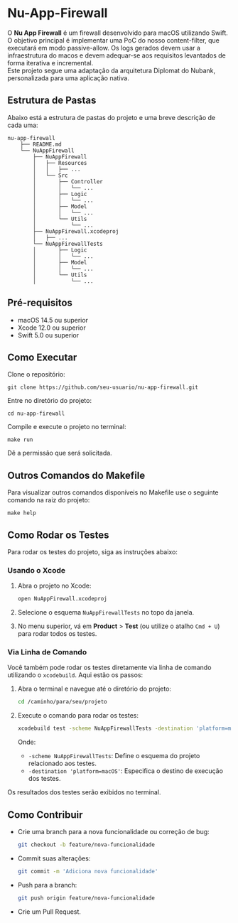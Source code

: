 # Nu-App-Firewall

O **Nu App Firewall** é um firewall desenvolvido para macOS utilizando Swift. O objetivo principal é implementar uma PoC do nosso content-filter, que executará em modo passive-allow. Os logs gerados devem usar a infraestrutura do macos e devem adequar-se aos requisitos levantados de forma iterativa e incremental.  
Este projeto segue uma adaptação da arquitetura Diplomat do Nubank, personalizada para uma aplicação nativa.

## Estrutura de Pastas

Abaixo está a estrutura de pastas do projeto e uma breve descrição de cada uma:
```
nu-app-firewall
    ├── README.md
    └── NuAppFirewall
        ├── NuAppFirewall
        │   ├── Resources
        │   │   ├── ...
        │   └── Src
        │       ├── Controller
        │       │   └── ...
        │       ├── Logic
        │       │   └── ...
        │       ├── Model
        │       │   └── ...
        │       └── Utils
        │           └── ...
        ├── NuAppFirewall.xcodeproj
        │   ├── ...
        └── NuAppFirewallTests
        │       ├── Logic
        │       │   └── ...
        │       ├── Model
        │       │   └── ...
        │       └── Utils
        │           └── ...
```

## Pré-requisitos

- macOS 14.5 ou superior
- Xcode 12.0 ou superior
- Swift 5.0 ou superior

## Como Executar

Clone o repositório:

```
git clone https://github.com/seu-usuario/nu-app-firewall.git
```

Entre no diretório do projeto:

```
cd nu-app-firewall 
```

Compile e execute o projeto no terminal:

```
make run
```

Dê a permissão que será solicitada.

## Outros Comandos do Makefile

Para visualizar outros comandos disponíveis no Makefile use o seguinte comando na raiz do projeto:

```
make help
```
    
## Como Rodar os Testes

Para rodar os testes do projeto, siga as instruções abaixo:

### Usando o Xcode

1. Abra o projeto no Xcode:

    ```bash
    open NuAppFirewall.xcodeproj
    ```

2. Selecione o esquema `NuAppFirewallTests` no topo da janela.

3. No menu superior, vá em **Product** > **Test** (ou utilize o atalho `Cmd + U`) para rodar todos os testes.

### Via Linha de Comando

Você também pode rodar os testes diretamente via linha de comando utilizando o `xcodebuild`. Aqui estão os passos:

1. Abra o terminal e navegue até o diretório do projeto:
    ```bash
    cd /caminho/para/seu/projeto
    ```

2. Execute o comando para rodar os testes:
    ```bash
    xcodebuild test -scheme NuAppFirewallTests -destination 'platform=macOS' -allowProvisioningUpdates
    ```

   Onde:
   - `-scheme NuAppFirewallTests`: Define o esquema do projeto relacionado aos testes.
   - `-destination 'platform=macOS'`: Especifica o destino de execução dos testes.

Os resultados dos testes serão exibidos no terminal.

## Como Contribuir

- Crie uma branch para a nova funcionalidade ou correção de bug:
    ```bash
    git checkout -b feature/nova-funcionalidade
    ```

- Commit suas alterações:
    ```bash
    git commit -m 'Adiciona nova funcionalidade'
    ```

- Push para a branch:
    ```bash
    git push origin feature/nova-funcionalidade
    ```

- Crie um Pull Request.
